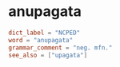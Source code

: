 # anupagata

``` toml
dict_label = "NCPED"
word = "anupagata"
grammar_comment = "neg. mfn."
see_also = ["upagata"]
```

